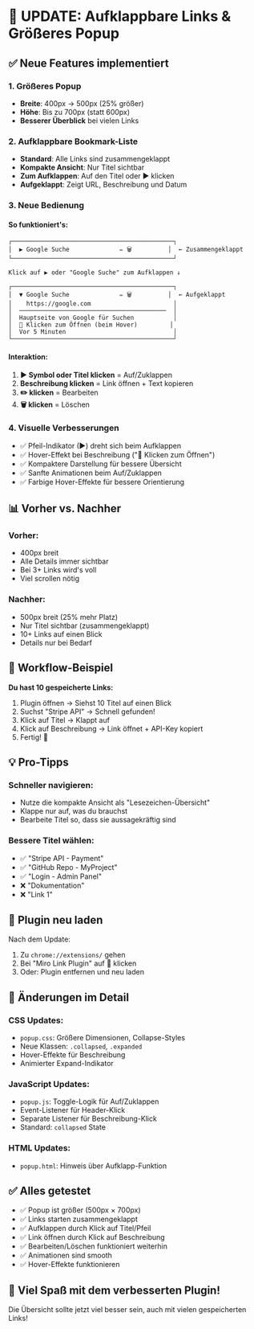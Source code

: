 # 🔄 UPDATE: Aufklappbare Links & Größeres Popup

## ✅ Neue Features implementiert

### 1. Größeres Popup
- **Breite**: 400px → 500px (25% größer)
- **Höhe**: Bis zu 700px (statt 600px)
- **Besserer Überblick** bei vielen Links

### 2. Aufklappbare Bookmark-Liste
- **Standard**: Alle Links sind zusammengeklappt
- **Kompakte Ansicht**: Nur Titel sichtbar
- **Zum Aufklappen**: Auf den Titel oder ▶ klicken
- **Aufgeklappt**: Zeigt URL, Beschreibung und Datum

### 3. Neue Bedienung

#### So funktioniert's:

```
┌─────────────────────────────────────────────┐
│  ▶ Google Suche              ✏️ 🗑️          │  ← Zusammengeklappt
└─────────────────────────────────────────────┘

Klick auf ▶ oder "Google Suche" zum Aufklappen ↓

┌─────────────────────────────────────────────┐
│  ▼ Google Suche              ✏️ 🗑️          │  ← Aufgeklappt
│    https://google.com                       │
│  ─────────────────────────────────────────  │
│  Hauptseite von Google für Suchen           │
│  🔗 Klicken zum Öffnen (beim Hover)         │
│  Vor 5 Minuten                              │
└─────────────────────────────────────────────┘
```

#### Interaktion:

1. **▶ Symbol oder Titel klicken** = Auf/Zuklappen
2. **Beschreibung klicken** = Link öffnen + Text kopieren
3. **✏️ klicken** = Bearbeiten
4. **🗑️ klicken** = Löschen

### 4. Visuelle Verbesserungen

- ✅ Pfeil-Indikator (▶) dreht sich beim Aufklappen
- ✅ Hover-Effekt bei Beschreibung ("🔗 Klicken zum Öffnen")
- ✅ Kompaktere Darstellung für bessere Übersicht
- ✅ Sanfte Animationen beim Auf/Zuklappen
- ✅ Farbige Hover-Effekte für bessere Orientierung

## 📊 Vorher vs. Nachher

### Vorher:
- 400px breit
- Alle Details immer sichtbar
- Bei 3+ Links wird's voll
- Viel scrollen nötig

### Nachher:
- 500px breit (25% mehr Platz)
- Nur Titel sichtbar (zusammengeklappt)
- 10+ Links auf einen Blick
- Details nur bei Bedarf

## 🎯 Workflow-Beispiel

**Du hast 10 gespeicherte Links:**

1. Plugin öffnen → Siehst 10 Titel auf einen Blick
2. Suchst "Stripe API" → Schnell gefunden!
3. Klick auf Titel → Klappt auf
4. Klick auf Beschreibung → Link öffnet + API-Key kopiert
5. Fertig! 🎉

## 💡 Pro-Tipps

### Schneller navigieren:
- Nutze die kompakte Ansicht als "Lesezeichen-Übersicht"
- Klappe nur auf, was du brauchst
- Bearbeite Titel so, dass sie aussagekräftig sind

### Bessere Titel wählen:
- ✅ "Stripe API - Payment"
- ✅ "GitHub Repo - MyProject"
- ✅ "Login - Admin Panel"
- ❌ "Dokumentation"
- ❌ "Link 1"

## 🔄 Plugin neu laden

Nach dem Update:

1. Zu `chrome://extensions/` gehen
2. Bei "Miro Link Plugin" auf 🔄 klicken
3. Oder: Plugin entfernen und neu laden

## 📝 Änderungen im Detail

### CSS Updates:
- `popup.css`: Größere Dimensionen, Collapse-Styles
- Neue Klassen: `.collapsed`, `.expanded`
- Hover-Effekte für Beschreibung
- Animierter Expand-Indikator

### JavaScript Updates:
- `popup.js`: Toggle-Logik für Auf/Zuklappen
- Event-Listener für Header-Klick
- Separate Listener für Beschreibung-Klick
- Standard: `collapsed` State

### HTML Updates:
- `popup.html`: Hinweis über Aufklapp-Funktion

## ✅ Alles getestet

- ✅ Popup ist größer (500px × 700px)
- ✅ Links starten zusammengeklappt
- ✅ Aufklappen durch Klick auf Titel/Pfeil
- ✅ Link öffnen durch Klick auf Beschreibung
- ✅ Bearbeiten/Löschen funktioniert weiterhin
- ✅ Animationen sind smooth
- ✅ Hover-Effekte funktionieren

## 🎊 Viel Spaß mit dem verbesserten Plugin!

Die Übersicht sollte jetzt viel besser sein, auch mit vielen gespeicherten Links!

